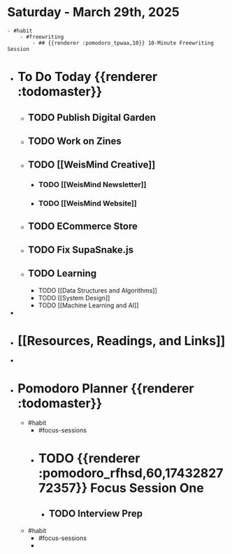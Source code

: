 # Saturday - March 29th, 2025
	- #habit
		- #freewriting
			- ## {{renderer :pomodoro_tpwaa,10}} 10-Minute Freewriting Session
- # To Do Today {{renderer :todomaster}}
	- ## TODO Publish Digital Garden
	- ## TODO Work on Zines
	- ## TODO [[WeisMind Creative]]
		- ### TODO [[WeisMind Newsletter]]
		- ### TODO [[WeisMind Website]]
	- ## TODO ECommerce Store
	- ## TODO Fix SupaSnake.js
	- ## TODO Learning
		- TODO [[Data Structures and Algorithms]]
		- TODO [[System Design]]
		- TODO [[Machine Learning and AI]]
-
- # [[Resources, Readings, and Links]]
-
- # Pomodoro Planner {{renderer :todomaster}}
	- #habit
		- #focus-sessions
		- # TODO {{renderer :pomodoro_rfhsd,60,1743282772357}} Focus Session One
			- ## TODO Interview Prep
	- #habit
		- #focus-sessions
		-